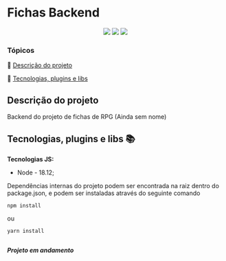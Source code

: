 
  

<h1>Fichas Backend</h1>

  

  

<p  align="center">

  

<img  src="http://img.shields.io/static/v1?label=&message=Typescript&color=blue&style=for-the-badge"/>

<img  src="http://img.shields.io/static/v1?label=&message=Node&color=green&style=for-the-badge"/>

  

<img  src="http://img.shields.io/static/v1?label=STATUS&message=Em&nbspandamento&color=yellow&style=for-the-badge"/>

  

</p>

  

  

  

### Tópicos

  

  

:small_blue_diamond: [Descrição do projeto](#descrição-do-projeto)

  
  

  

:small_blue_diamond: [Tecnologias, plugins e libs](#tecnologias-plugins-e-libs-books)

  

  

## Descrição do projeto

  

  

<p  align="justify">

  

  Backend do projeto de fichas de RPG (Ainda sem nome) 



  

</p>

 


## Tecnologias, plugins e libs :books:

  

  

**Tecnologias JS:**

    

- Node - 18.12;

Dependências internas do projeto podem ser encontrada na raiz dentro do package.json, e podem ser instaladas através  do seguinte comando
```
npm install 
````
ou 
````
yarn install
````


  




  

  

##

  

  

***Projeto em andamento***